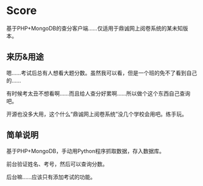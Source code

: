# Score
基于PHP+MongoDB的查分客户端……仅适用于鼎诚网上阅卷系统的某未知版本。

## 来历&用途
嗯……考试后总有人想看大题分数。虽然我可以看，但是一个班的免不了看到自己的……

有时候考太丑不想看啊……而且给人查分好累啊……所以做个这个东西自己查询吧。

开源也没多大用，这个什么“鼎诚网上阅卷系统”没几个学校会用吧。练手玩。

## 简单说明
基于PHP+MongoDB，手动用Python程序抓取数据，存入数据库。

前台验证姓名、考号，然后可以查询分数。

后台嘛……应该只有添加考试的功能。